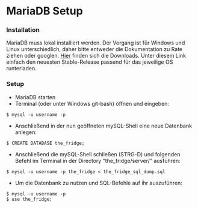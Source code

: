 # MariaDB Setup

### Installation

MariaDB muss lokal installiert werden. Der Vorgang ist für Windows und Linux unterschiedlich, daher bitte entweder die Dokumentation zu Rate ziehen oder googlen. [Hier](https://downloads.mariadb.org/) finden sich die Downloads. Unter diesem Link einfach den neuesten Stable-Release passend für das jeweilige OS runterladen.

### Setup

 - MariaDB starten
 - Terminal (oder unter Windows git-bash) öffnen und eingeben:
```console
$ mysql -u username -p
```
 - Anschließend in der nun geöffneten mySQL-Shell eine neue Datenbank anlegen:
 ```console
$ CREATE DATABASE the_fridge;
```
 - Anschließend die mySQL-Shell schließen (STRG-D) und folgenden Befehl im Terminal in der Directory "the_fridge/server/" ausführen:
  ```console
$ mysql -u username -p the_fridge < the_fridge_sql_dump.sql
```
- Um die Datenbank zu nutzen und SQL-Befehle auf ihr auszuführen: 
```console
$ mysql -u username -p
$ use the_fridge;
```

